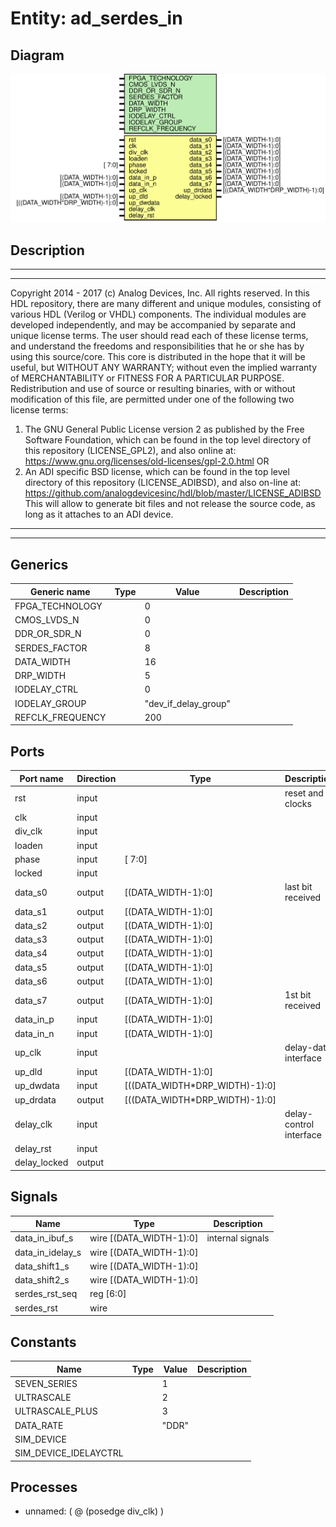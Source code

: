 # Entity: ad_serdes_in

## Diagram

![Diagram](ad_serdes_in.svg "Diagram")
## Description

***************************************************************************
 ***************************************************************************
 Copyright 2014 - 2017 (c) Analog Devices, Inc. All rights reserved.
 In this HDL repository, there are many different and unique modules, consisting
 of various HDL (Verilog or VHDL) components. The individual modules are
 developed independently, and may be accompanied by separate and unique license
 terms.
 The user should read each of these license terms, and understand the
 freedoms and responsibilities that he or she has by using this source/core.
 This core is distributed in the hope that it will be useful, but WITHOUT ANY
 WARRANTY; without even the implied warranty of MERCHANTABILITY or FITNESS FOR
 A PARTICULAR PURPOSE.
 Redistribution and use of source or resulting binaries, with or without modification
 of this file, are permitted under one of the following two license terms:
   1. The GNU General Public License version 2 as published by the
      Free Software Foundation, which can be found in the top level directory
      of this repository (LICENSE_GPL2), and also online at:
      <https://www.gnu.org/licenses/old-licenses/gpl-2.0.html>
 OR
   2. An ADI specific BSD license, which can be found in the top level directory
      of this repository (LICENSE_ADIBSD), and also on-line at:
      https://github.com/analogdevicesinc/hdl/blob/master/LICENSE_ADIBSD
      This will allow to generate bit files and not release the source code,
      as long as it attaches to an ADI device.
 ***************************************************************************
 ***************************************************************************
 
## Generics

| Generic name     | Type | Value                | Description |
| ---------------- | ---- | -------------------- | ----------- |
| FPGA_TECHNOLOGY  |      | 0                    |             |
| CMOS_LVDS_N      |      | 0                    |             |
| DDR_OR_SDR_N     |      | 0                    |             |
| SERDES_FACTOR    |      | 8                    |             |
| DATA_WIDTH       |      | 16                   |             |
| DRP_WIDTH        |      | 5                    |             |
| IODELAY_CTRL     |      | 0                    |             |
| IODELAY_GROUP    |      | "dev_if_delay_group" |             |
| REFCLK_FREQUENCY |      | 200                  |             |
## Ports

| Port name    | Direction | Type                           | Description             |
| ------------ | --------- | ------------------------------ | ----------------------- |
| rst          | input     |                                | reset and clocks        |
| clk          | input     |                                |                         |
| div_clk      | input     |                                |                         |
| loaden       | input     |                                |                         |
| phase        | input     | [ 7:0]                         |                         |
| locked       | input     |                                |                         |
| data_s0      | output    | [(DATA_WIDTH-1):0]             | last bit received       |
| data_s1      | output    | [(DATA_WIDTH-1):0]             |                         |
| data_s2      | output    | [(DATA_WIDTH-1):0]             |                         |
| data_s3      | output    | [(DATA_WIDTH-1):0]             |                         |
| data_s4      | output    | [(DATA_WIDTH-1):0]             |                         |
| data_s5      | output    | [(DATA_WIDTH-1):0]             |                         |
| data_s6      | output    | [(DATA_WIDTH-1):0]             |                         |
| data_s7      | output    | [(DATA_WIDTH-1):0]             | 1st bit received        |
| data_in_p    | input     | [(DATA_WIDTH-1):0]             |                         |
| data_in_n    | input     | [(DATA_WIDTH-1):0]             |                         |
| up_clk       | input     |                                | delay-data interface    |
| up_dld       | input     | [(DATA_WIDTH-1):0]             |                         |
| up_dwdata    | input     | [((DATA_WIDTH*DRP_WIDTH)-1):0] |                         |
| up_drdata    | output    | [((DATA_WIDTH*DRP_WIDTH)-1):0] |                         |
| delay_clk    | input     |                                | delay-control interface |
| delay_rst    | input     |                                |                         |
| delay_locked | output    |                                |                         |
## Signals

| Name             | Type                    | Description       |
| ---------------- | ----------------------- | ----------------- |
| data_in_ibuf_s   | wire [(DATA_WIDTH-1):0] | internal signals  |
| data_in_idelay_s | wire [(DATA_WIDTH-1):0] |                   |
| data_shift1_s    | wire [(DATA_WIDTH-1):0] |                   |
| data_shift2_s    | wire [(DATA_WIDTH-1):0] |                   |
| serdes_rst_seq   | reg [6:0]               |                   |
| serdes_rst       | wire                    |                   |
## Constants

| Name                  | Type | Value | Description |
| --------------------- | ---- | ----- | ----------- |
| SEVEN_SERIES          |      | 1     |             |
| ULTRASCALE            |      | 2     |             |
| ULTRASCALE_PLUS       |      | 3     |             |
| DATA_RATE             |      | "DDR" |             |
| SIM_DEVICE            |      |       |             |
| SIM_DEVICE_IDELAYCTRL |      |       |             |
## Processes
- unnamed: ( @ (posedge div_clk) )
